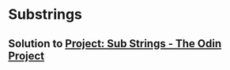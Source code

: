 # Substrings

## Solution to <a href="https://www.theodinproject.com/lessons/ruby-sub-strings">Project: Sub Strings - The Odin Project</a>